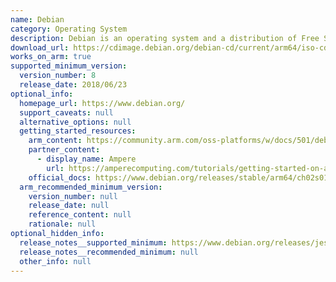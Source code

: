 ```yaml
---
name: Debian
category: Operating System
description: Debian is an operating system and a distribution of Free Software.
download_url: https://cdimage.debian.org/debian-cd/current/arm64/iso-cd/
works_on_arm: true
supported_minimum_version:
  version_number: 8
  release_date: 2018/06/23
optional_info:
  homepage_url: https://www.debian.org/
  support_caveats: null
  alternative_options: null
  getting_started_resources:
    arm_content: https://community.arm.com/oss-platforms/w/docs/501/debian
    partner_content:
      - display_name: Ampere
        url: https://amperecomputing.com/tutorials/getting-started-on-azure-ampere-VMs-with-Debian-using-Terraform
    official_docs: https://www.debian.org/releases/stable/arm64/ch02s01.en.html#idm186
  arm_recommended_minimum_version:
    version_number: null
    release_date: null
    reference_content: null
    rationale: null
optional_hidden_info:
  release_notes__supported_minimum: https://www.debian.org/releases/jessie/arm64/release-notes.en.txt
  release_notes__recommended_minimum: null
  other_info: null
---
```

